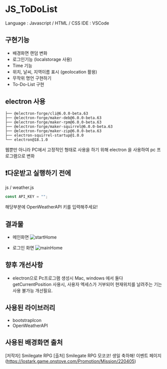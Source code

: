 # JS_ToDoList

Language : Javascript / HTML / CSS
IDE : VSCode

## 구현기능
- 배경화면 랜덤 변화
- 로그인기능 (localstorage 사용)
- Time 기능
- 위치, 날씨, 지역이름 표시 (geolocation 활용)
- 무작위 명언 구현하기
- To-Do-List 구현

## electron 사용

```
├── @electron-forge/cli@6.0.0-beta.63
├── @electron-forge/maker-deb@6.0.0-beta.63
├── @electron-forge/maker-rpm@6.0.0-beta.63
├── @electron-forge/maker-squirrel@6.0.0-beta.63
├── @electron-forge/maker-zip@6.0.0-beta.63
├── electron-squirrel-startup@1.0.0
└── electron@18.1.0
```
웹뿐만 아니라 PC에서 고정적인 형태로 사용을 하기 위해 electron 을 사용하여 pc 프로그램으로 변화

## ❗️다운받고 실행하기 전에

js / weather.js 

```js
const API_KEY = "";
```
해당부분에 OpenWeatherAPI 키를 입력해주세요!

## 결과물

- 메인화면
![startHome](https://user-images.githubusercontent.com/31761527/164179127-fee8b5bc-96e5-4d08-b05e-6e6cbcf62cd6.jpeg)

- 로그인 화면
![mainHome](https://user-images.githubusercontent.com/31761527/164179116-c5dd9240-a4c1-49fb-ab97-654bd574046e.jpeg)

## 향후 개선사항

- electron으로 Pc프로그램 생성시 Mac, windows 에서 둘다 getCurrentPosition 사용시, 사용자 엑세스가 거부되어 현재위치를 날려주는 기는 사용 불가능 개선필요.

## 사용된 라이브러리
- bootstrapIcon
- OpenWeatherAPI

## 사용된 배경화면 출처
[저작자] Smilegate RPG
[출처] Smilegate RPG 모코코! 생일 축하해! 이벤트 페이지
(https://lostark.game.onstove.com/Promotion/Mission/220405)